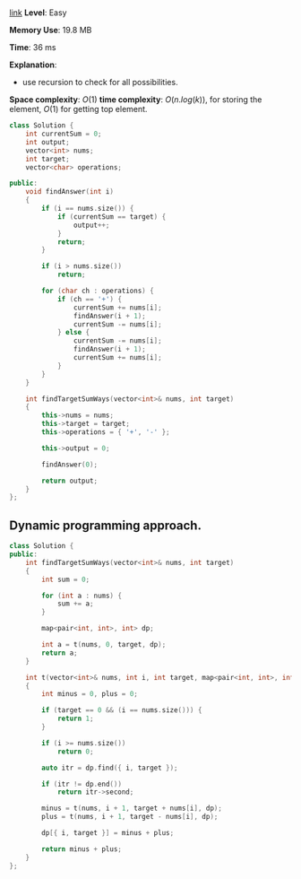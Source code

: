 #

[link]()
**Level**: Easy

**Memory Use**: 19.8 MB

**Time**: 36 ms

**Explanation**:

- use recursion to check for all possibilities.

**Space complexity**: $O(1)$
**time complexity**: $O(n.log(k))$, for storing the element, $O(1)$ for getting top element.

```cpp
class Solution {
    int currentSum = 0;
    int output;
    vector<int> nums;
    int target;
    vector<char> operations;

public:
    void findAnswer(int i)
    {
        if (i == nums.size()) {
            if (currentSum == target) {
                output++;
            }
            return;
        }

        if (i > nums.size())
            return;

        for (char ch : operations) {
            if (ch == '+') {
                currentSum += nums[i];
                findAnswer(i + 1);
                currentSum -= nums[i];
            } else {
                currentSum -= nums[i];
                findAnswer(i + 1);
                currentSum += nums[i];
            }
        }
    }

    int findTargetSumWays(vector<int>& nums, int target)
    {
        this->nums = nums;
        this->target = target;
        this->operations = { '+', '-' };

        this->output = 0;

        findAnswer(0);

        return output;
    }
};

```

## Dynamic programming approach.

```cpp
class Solution {
public:
    int findTargetSumWays(vector<int>& nums, int target)
    {
        int sum = 0;

        for (int a : nums) {
            sum += a;
        }

        map<pair<int, int>, int> dp;

        int a = t(nums, 0, target, dp);
        return a;
    }

    int t(vector<int>& nums, int i, int target, map<pair<int, int>, int>& dp)
    {
        int minus = 0, plus = 0;

        if (target == 0 && (i == nums.size())) {
            return 1;
        }

        if (i >= nums.size())
            return 0;

        auto itr = dp.find({ i, target });

        if (itr != dp.end())
            return itr->second;

        minus = t(nums, i + 1, target + nums[i], dp);
        plus = t(nums, i + 1, target - nums[i], dp);

        dp[{ i, target }] = minus + plus;

        return minus + plus;
    }
};
```
